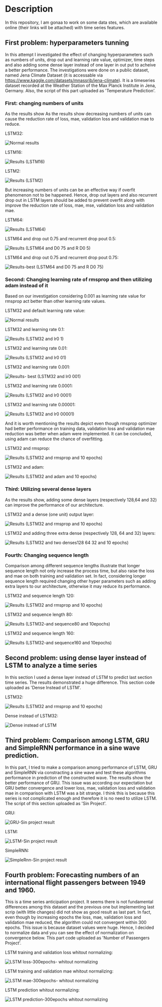 # Description
In this repository, I am gonaa to work on some data stes, which are available online (their links will be attached) with time series features.  
## First problem: hyperparameters tunning
In this attempt I investigated the effect of changing hyperparameters such as numbers of units, drop out and learning rate value, optimizer, time steps and also adding some dense layer instead of one layer in out put to acheive a better performance. The investigations were done on a public dataset, named Jena Climate Dataset (it is accessable via https://www.kaggle.com/datasets/mnassrib/jena-climate). It is a timeseries dataset recorded at the Weather Station of the Max Planck Institute in Jena, Germany. Also, the script of this part uploaded as 'Temperature Prediction'.
### First: changing numbers of units
As the results show As the results show decreasing numbers of units can cause the reduction rate of loss, mae, validation loss and validation mae to reduce. 

LSTM32:

![Normal results](https://user-images.githubusercontent.com/42337253/192144926-c5aac0bd-2a0a-4c5a-9269-d045e3452caf.PNG)

LSTM16:

![Results (LSTM16)](https://user-images.githubusercontent.com/42337253/192145101-9750c954-d8b9-481c-b2d3-b6ba9bffd8fa.PNG)

LSTM2:

![Results (LSTM2)](https://user-images.githubusercontent.com/42337253/192145120-1faac9ba-7fb9-4b2d-834a-4a73261f43ae.PNG)

But increasing numbers of units can be an effective way if overfit phenomenon not to be happened. Hence, drop out layers and also recurrent drop out in LSTM layers should be added to prevent overfit along with improve the reduction rate of loss, mae, mse, validation loss and validation mae.

LSTM64:

![Results (LSTM64)](https://user-images.githubusercontent.com/42337253/192145272-70771191-7586-458b-ac86-60de4cf5311d.PNG)

LSTM64 and drop out 0.75 and recurrent drop pout 0.5:

![Results (LSTM64 and D0 75 and R D0 5)](https://user-images.githubusercontent.com/42337253/192145321-5d86ce48-c7b5-4a7c-ba53-5d7449e2a023.PNG)

LSTM64 and drop out 0.75 and recurrent drop pout 0.75:

![Results-best (LSTM64 and D0 75 and R D0 75)](https://user-images.githubusercontent.com/42337253/192145341-1dd77df3-a8eb-4e18-9f5e-fa78c96f6598.PNG)

### Second: Changing learning rate of rmsprop and then utilizing adam instead of it
Based on our investigation considering 0.001 as learning rate value for rmsprop act better than other learning rate values.

LSTM32 and default learning rate value:

![Normal results](https://user-images.githubusercontent.com/42337253/192145527-0d49cb09-202d-477e-8de1-4092986cfae5.PNG)

LSTM32 and learning rate 0.1:

![Results (LSTM32 and lr0 1)](https://user-images.githubusercontent.com/42337253/192145599-7f234a08-54cc-4b9f-b143-56fa955423b0.PNG)

LSTM32 and learning rate 0.01:

![Results (LSTM32 and lr0 01)](https://user-images.githubusercontent.com/42337253/192145637-3e9947a3-ad8f-4040-b09c-117e5b34888b.PNG)

LSTM32 and learning rate 0.001:

![Results- best (LSTM32 and lr0 001)](https://user-images.githubusercontent.com/42337253/192145796-574ef178-5f85-4aed-a722-51f18a09e1ab.PNG)

LSTM32 and learning rate 0.0001:

![Results (LSTM32 and lr0 0001)](https://user-images.githubusercontent.com/42337253/192145732-1ba3b010-7a7d-44c8-8e0e-7ba2f364316e.PNG)

LSTM32 and learning rate 0.00001:

![Results (LSTM32 and lr0 00001)](https://user-images.githubusercontent.com/42337253/192145768-893feb50-dc89-45da-ab42-6dbf7c859067.PNG)

And it is worth mentioning the results depict even though rmsprop optimizer had better performance on training data, validation loss and validation mae reduction was better when adam were implemented. It can be concluded, using adam can reduce the chance of overfitting.

LSTM32 and rmsprop:

![Results (LSTM32 and rmsprop and 10 epochs)](https://user-images.githubusercontent.com/42337253/192146051-c3029679-4816-4f1d-871e-d9a02a18ca18.PNG)

LSTM32 and adam:

![Results (LSTM32 and adam and 10 epochs)](https://user-images.githubusercontent.com/42337253/192146067-69f14f80-4315-44c1-8ae0-e4b9e8e538e1.PNG)

### Third: Utilizing several dense layers
As the results show, adding some dense layers (respectively 128,64 and 32) can improve the performance of our architecture.

LSTM32 and a dense (one unit) output layer: 

![Results (LSTM32 and rmsprop and 10 epochs)](https://user-images.githubusercontent.com/42337253/192146149-4cb8105d-9e27-4fbc-a5d7-6ed3a55873b6.PNG)

LSTM32 and adding three extra dense (respectively 128, 64 and 32) layers: 

![Results (LSTM32 and two denses128 64 32 and 10 epochs)](https://user-images.githubusercontent.com/42337253/192146197-23befc3b-41ca-4693-9a3a-fcaa7b226ea8.PNG)

 ### Fourth: Changing sequence length
Comparison among different sequence lengths illustrate that longer sequence length not only increase the process time, but also raise the loss and mae on both training and validation set. In fact, considering longer sequence length required changing other hyper parameters such as adding extra layers to our architecture, otherwise it may reduce its performance.

LSTM32 and sequence length 120:

![Results (LSTM32 and rmsprop and 10 epochs)](https://user-images.githubusercontent.com/42337253/192146899-2439e1c1-6a26-4e89-ae10-69cea10ee73e.PNG)

LSTM32 and sequence length 80:

![Results (LSTM32-and sequence80 and 10epochs)](https://user-images.githubusercontent.com/42337253/192146959-04a09035-9609-4604-aca1-40255eb898ea.PNG)

LSTM32 and sequence length 160:

![Results (LSTM32-and sequence160 and 10epochs)](https://user-images.githubusercontent.com/42337253/192146979-e2ec6a52-d43a-4361-ab0e-e2b67ffbf6e4.PNG)

## Second problem: using dense layer instead of LSTM to analyze a time series
In this section I used a dense layer instead of LSTM to predict last section time series. The results demonstrated a huge difference. This section code uploaded as 'Dense Instead of LSTM'.

LSTM32:

![Results (LSTM32 and rmsprop and 10 epochs)](https://user-images.githubusercontent.com/42337253/192147355-342be303-ff9b-4fa2-bd35-f96e9d396f85.PNG)

Dense instead of LSTM32:

![Dense instead of LSTM](https://user-images.githubusercontent.com/42337253/192147414-162e7f37-b6ec-49ee-85f7-552828a9544d.PNG)

## Third problem: Comparison among LSTM, GRU and SimpleRNN performance in a sine wave prediction. 
In this part, I tried to make a comparison among performance of LSTM, GRU and SimpleRNN via constracting a sine wave and test these algorithms performance in prediction of the constructed wave. The results show the better performance of GRU. This issue was according our expectation but GRU better convergence and lower loss, mae, validation loss and validation mae in comparison with LSTM was a bit strange. I think this is because this series is not complicated enough and therefore it is no need to utilize LSTM. The script of this section uploaded as 'Sin Project'.

GRU:

![GRU-Sin project result](https://user-images.githubusercontent.com/42337253/192147775-e1493d30-673f-42c8-9ec5-86e44dc6a0a8.PNG)

LSTM:

![LSTM-Sin project result](https://user-images.githubusercontent.com/42337253/192147791-aff2434f-b703-4187-92f5-bc86912b021a.PNG)

SimpleRNN:

![SimpleRnn-Sin project result](https://user-images.githubusercontent.com/42337253/192147806-9d3d3744-211b-4952-886f-f2a4c3c173cd.PNG)

## Fourth problem: Forecasting numbers of an international flight passengers between 1949 and 1960.
This is a time series anticipation project. It seems there is not fundamental differences among this dataset and the previous one but implementing last scrip (with little changes) did not show as good result as last part. In fact, even though by increasing epochs the loss, mae, validation loss and validation mae reduced, the algorithm could not convergent within 300 epochs. This issue is because dataset values were huge. Hence, I decided to normalize data and you can see the effect of normalization on convergence below. This part code uploaded as 'Number of Passengers Project'.

LSTM training and validation loss whitout normalizing: 

![LSTM loss-300epochs- whitout normalizing](https://user-images.githubusercontent.com/42337253/192319925-e378af55-ea06-4caf-8693-c9af1155eb26.png)

LSTM training and validation mae whitout normalizing: 

![LSTM mae-300epochs- whitout normalizing](https://user-images.githubusercontent.com/42337253/192322309-0afd13e4-8f80-43b2-a4a0-70428e94c2ba.png)


LSTM prediction whitout normalizing:

![LSTM prediction-300epochs whitout normalizing](https://user-images.githubusercontent.com/42337253/192321571-f06beff1-7bce-429f-83b7-f6418e0d4565.png)




